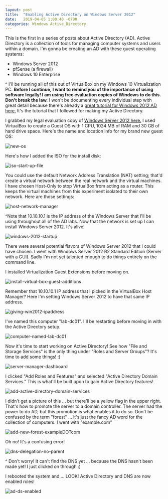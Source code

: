 ```yaml
---
layout: post
title:  "Enabling Active Directory on Windows Server 2012"
date:   2019-04-05 1:00:40 -0700
categories: Windows Active_Directory
---
```


This is the first in a series of posts about Active Directory (AD). Active Directory is a collection of tools for managing computer systems and users within a domain. I'm gonna be creating an AD with these guest operating systems:

* Windows Server 2012
* pfSense (a firewall)
* Windows 10 Enterprise

^ I'll be running all of this out of VirtualBox on my Windows 10 Virtualization PC. **Before I continue, I want to remind you of the importance of using software legally! I am using free evaluation copies of Windows to do this. Don't break the law.** I won't be documenting every individual step with great detail because there's already a [great tutorial for Windows 2012 AD here.](https://www.psattack.com/articles/20160718/setting-up-an-active-directory-lab-part-1/) It's the tutorial that I followed for making my Active Directory.

I grabbed my legal evaluation copy of [Windows Server 2012 here.](https://www.microsoft.com/en-us/evalcenter/evaluate-windows-server-2012-r2) I used VirtualBox to create a Guest OS with 1 CPU, 1024 MB of RAM and 30 GB of hard drive space. Here's the name and location info for my brand new guest OS:

![new-os](/assets/2019-04-06windows-server-2012/new-os.PNG)

Here's how I added the ISO for the install disk:

![iso-start-up-file](/assets/2019-04-06windows-server-2012/iso-start-up-file.PNG)

You could use the default Network Address Translation (NAT) setting; that'd create a virtual network between the real network and the virtual machines. I have chosen Host-Only to stop VirtualBox from acting as a router. This keeps the virtual machines from this experiment isolated to their own network. Here are those settings:

![host-network-manager](/assets/2019-04-06windows-server-2012/host-network-manager.PNG)

^Note that 10.10.10.1 is the IP address of the Windows Server that I'll be using throughout all of the AD labs. Now that the network is set up I can install Windows Server 2012. It's alive!

![windows-2012-startup](/assets/2019-04-06windows-server-2012/windows-2012-startup.PNG)

There were several potential flavors of Windows Server 2012 that I could have chosen. I went with Windows Server 2012 R2 Standard Edition (Server with a GUI). Sadly I'm not yet talented enough to do things entirely on the command line.

I installed Virtualization Guest Extensions before moving on.

![install-virtual-box-guest-additions](/assets/2019-04-06windows-server-2012/install-virtual-box-guest-additions.PNG)

Remember that 10.10.10.1 IP address that I picked in the VirtualBox Host Manager? Here I'm setting Windows Server 2012 to have that same IP address.

![giving-win2012-ipaddress](/assets/2019-04-06windows-server-2012/giving-win2012-ipaddress.PNG)

I've named this computer "lab-dc01". I'll be restarting before moving in with the Active Directory setup.

![computer-named-lab-dc01](/assets/2019-04-06windows-server-2012/computer-named-lab-dc01.PNG)

Now it's time to start working on Active Directory! See how "File and Storage Services" is the only thing under "Roles and Server Groups"? It's time to add some things! :)

![server-manager-dashboard](/assets/2019-04-06windows-server-2012/server-manager-dashboard.PNG)


I clicked "Add Roles and Features" and selected "Active Directory Domain Services." This is what'll be built upon to gain Active Directory features!

![add-active-directory-domain-services](/assets/2019-04-06windows-server-2012/add-active-directory-domain-services.PNG)

I didn't get a picture of this ... but there'll be a yellow flag in the upper right. That's how to promote the server to a domain controller. The server had the power to do AD, but this promotion is what enables it to do so. Don't be confused by the term "forest" ... it's just the fancy AD word for the collection of computers. I went with "example.com"

![add-new-forest-exampleDOTcom](/assets/2019-04-06windows-server-2012/add-new-forest-exampleDOTcom.PNG)

Oh no! It's a confusing error!

![dns-delegation-no-parent](/assets/2019-04-06windows-server-2012/dns-delegation-no-parent.PNG)

^ Don't worry! It can't find the DNS yet ... because the DNS hasn't been made yet! I just clicked on through :)

I rebooted the system and ... LOOK! Active Directory and DNS are now enabled roles!

![ad-ds-enabled](/assets/2019-04-06windows-server-2012/ad-ds-enabled.PNG)

